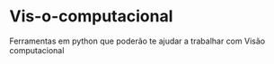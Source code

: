 # Vis-o-computacional
Ferramentas em python que poderão te ajudar a trabalhar com Visão computacional
